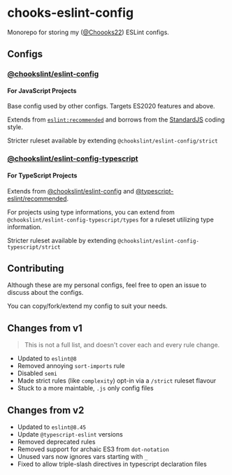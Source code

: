 # chooks-eslint-config

Monorepo for storing my ([@Choooks22](https://github.com/Choooks22)) ESLint configs.

## Configs

### [@chookslint/eslint-config](./packages/eslint-config)

#### For JavaScript Projects

Base config used by other configs. Targets ES2020 features and above.

Extends from [`eslint:recommended`](https://eslint.org/docs/rules) and
borrows from the [StandardJS](https://standardjs.com) coding style.

Stricter ruleset available by extending `@chookslint/eslint-config/strict`

### [@chookslint/eslint-config-typescript](./packages/eslint-config-typescript)

#### For TypeScript Projects

Extends from [@chookslint/eslint-config](#@chookslint/eslint-config) and
[@typescript-eslint/recommended](https://typescript-eslint.io/rules).

For projects using type informations, you can extend from
`@chookslint/eslint-config-typescript/types` for a ruleset utilizing type information.

Stricter ruleset available by extending `@chookslint/eslint-config-typescript/strict`

## Contributing

Although these are my personal configs, feel free to open an issue to
discuss about the configs.

You can copy/fork/extend my config to suit your needs.

## Changes from v1

> This is not a full list, and doesn't cover each and every rule change.

- Updated to `eslint@8`
- Removed annoying `sort-imports` rule
- Disabled `semi`
- Made strict rules (like `complexity`) opt-in via a `/strict` ruleset flavour
- Stuck to a more maintable, `.js` only config files

## Changes from v2

- Updated to `eslint@8.45`
- Update `@typescript-eslint` versions
- Removed deprecated rules
- Removed support for archaic ES3 from `dot-notation`
- Unused vars now ignores vars starting with `_`
- Fixed to allow triple-slash directives in typescript declaration files
